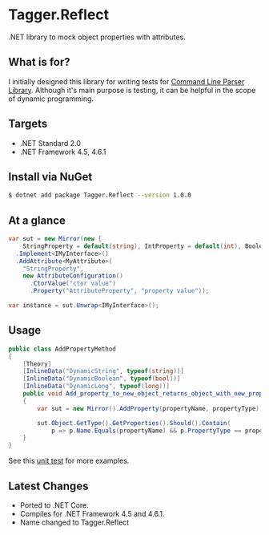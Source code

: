 # Tagger.Reflect

.NET library to mock object properties with attributes.

## What is for?

I initially designed this library for writing tests for [Command Line Parser Library](https://github.com/commandlineparser/commandline). Although it's main purpose is testing, it can be helpful in the scope of dynamic programming.

## Targets

- .NET Standard 2.0
- .NET Framework 4.5, 4.6.1

## Install via NuGet

```sh
$ dotnet add package Tagger.Reflect --version 1.0.0
```

## At a glance

```csharp
var sut = new Mirror(new {
	StringProperty = default(string), IntProperty = default(int), BooleanProperty = default(bool) })
  .Implement<IMyInterface>()
  .AddAttribute<MyAttribute>(
    "StringProperty",
    new AttributeConfiguration()
      .CtorValue("ctor value")
      .Property("AttributeProperty", "property value"));

var instance = sut.Unwrap<IMyInterface>();
```

## Usage

```csharp
public class AddPropertyMethod
{
    [Theory]
    [InlineData("DynamicString", typeof(string))]
    [InlineData("DynamicBoolean", typeof(bool))]
    [InlineData("DynamicLong", typeof(long))]
    public void Add_property_to_new_object_returns_object_with_new_property(string propertyName, Type propertyType)
    {
        var sut = new Mirror().AddProperty(propertyName, propertyType);

        sut.Object.GetType().GetProperties().Should().Contain(
            p => p.Name.Equals(propertyName) && p.PropertyType == propertyType);
    }
}
```
See this [unit test](https://github.com/gsscoder/tagger/blob/master/tests/Tagger.Reflect.Tests/Unit/MirrorTests.cs) for more examples.

## Latest Changes

- Ported to .NET Core.
- Compiles for .NET Framework 4.5 and 4.6.1.
- Name changed to Tagger.Reflect